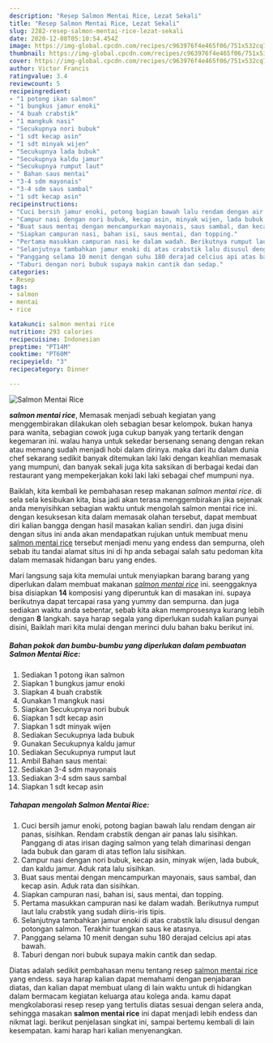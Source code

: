 ```yaml
---
description: "Resep Salmon Mentai Rice, Lezat Sekali"
title: "Resep Salmon Mentai Rice, Lezat Sekali"
slug: 2282-resep-salmon-mentai-rice-lezat-sekali
date: 2020-12-08T05:10:54.454Z
image: https://img-global.cpcdn.com/recipes/c963976f4e465f06/751x532cq70/salmon-mentai-rice-foto-resep-utama.jpg
thumbnail: https://img-global.cpcdn.com/recipes/c963976f4e465f06/751x532cq70/salmon-mentai-rice-foto-resep-utama.jpg
cover: https://img-global.cpcdn.com/recipes/c963976f4e465f06/751x532cq70/salmon-mentai-rice-foto-resep-utama.jpg
author: Victor Francis
ratingvalue: 3.4
reviewcount: 5
recipeingredient:
- "1 potong ikan salmon"
- "1 bungkus jamur enoki"
- "4 buah crabstik"
- "1 mangkuk nasi"
- "Secukupnya nori bubuk"
- "1 sdt kecap asin"
- "1 sdt minyak wijen"
- "Secukupnya lada bubuk"
- "Secukupnya kaldu jamur"
- "Secukupnya rumput laut"
- " Bahan saus mentai"
- "3-4 sdm mayonais"
- "3-4 sdm saus sambal"
- "1 sdt kecap asin"
recipeinstructions:
- "Cuci bersih jamur enoki, potong bagian bawah lalu rendam dengan air panas, sisihkan. Rendam crabstik dengan air panas lalu sisihkan. Panggang di atas irisan daging salmon yang telah dimarinasi dengan lada bubuk dan garam di atas teflon lalu sisihkan."
- "Campur nasi dengan nori bubuk, kecap asin, minyak wijen, lada bubuk, dan kaldu jamur. Aduk rata lalu sisihkan."
- "Buat saus mentai dengan mencampurkan mayonais, saus sambal, dan kecap asin. Aduk rata dan sisihkan."
- "Siapkan campuran nasi, bahan isi, saus mentai, dan topping."
- "Pertama masukkan campuran nasi ke dalam wadah. Berikutnya rumput laut lalu crabstik yang sudah diiris-iris tipis."
- "Selanjutnya tambahkan jamur enoki di atas crabstik lalu disusul dengan potongan salmon. Terakhir tuangkan saus ke atasnya."
- "Panggang selama 10 menit dengan suhu 180 derajad celcius api atas bawah."
- "Taburi dengan nori bubuk supaya makin cantik dan sedap."
categories:
- Resep
tags:
- salmon
- mentai
- rice

katakunci: salmon mentai rice 
nutrition: 293 calories
recipecuisine: Indonesian
preptime: "PT14M"
cooktime: "PT60M"
recipeyield: "3"
recipecategory: Dinner

---
```



![Salmon Mentai Rice](https://img-global.cpcdn.com/recipes/c963976f4e465f06/751x532cq70/salmon-mentai-rice-foto-resep-utama.jpg)

<b><i>salmon mentai rice</i></b>, Memasak menjadi sebuah kegiatan yang menggembirakan dilakukan oleh sebagian besar kelompok. bukan hanya para wanita, sebagian cowok juga cukup banyak yang tertarik dengan kegemaran ini. walau hanya untuk sekedar bersenang senang dengan rekan atau memang sudah menjadi hobi dalam dirinya. maka dari itu dalam dunia chef sekarang sedikit banyak ditemukan laki laki dengan keahlian memasak yang mumpuni, dan banyak sekali juga kita saksikan di berbagai kedai dan restaurant yang mempekerjakan koki laki laki sebagai chef mumpuni nya.

Baiklah, kita kembali ke pembahasan resep makanan <i>salmon mentai rice</i>. di sela sela kesibukan kita, bisa jadi akan terasa menggembirakan jika sejenak anda menyisihkan sebagian waktu untuk mengolah salmon mentai rice ini. dengan kesuksesan kita dalam memasak olahan tersebut, dapat membuat diri kalian bangga dengan hasil masakan kalian sendiri. dan juga disini dengan situs ini anda akan mendapatkan rujukan untuk membuat menu <u>salmon mentai rice</u> tersebut menjadi menu yang endess dan sempurna, oleh sebab itu tandai alamat situs ini di hp anda sebagai salah satu pedoman kita dalam memasak hidangan baru yang endes.




Mari langsung saja kita memulai untuk menyiapkan barang barang yang diperlukan dalam membuat makanan <u><i>salmon mentai rice</i></u> ini. seenggaknya bisa disiapkan <b>14</b> komposisi yang diperuntuk kan di masakan ini. supaya berikutnya dapat tercapai rasa yang yummy dan sempurna. dan juga sediakan waktu anda sebentar, sebab kita akan memprosesnya kurang lebih dengan <b>8</b> langkah. saya harap segala yang diperlukan sudah kalian punyai disini, Baiklah mari kita mulai dengan merinci dulu bahan baku berikut ini.

<!--inarticleads1-->

##### Bahan pokok dan bumbu-bumbu yang diperlukan dalam pembuatan Salmon Mentai Rice:

1. Sediakan 1 potong ikan salmon
1. Siapkan 1 bungkus jamur enoki
1. Siapkan 4 buah crabstik
1. Gunakan 1 mangkuk nasi
1. Siapkan Secukupnya nori bubuk
1. Siapkan 1 sdt kecap asin
1. Siapkan 1 sdt minyak wijen
1. Sediakan Secukupnya lada bubuk
1. Gunakan Secukupnya kaldu jamur
1. Sediakan Secukupnya rumput laut
1. Ambil  Bahan saus mentai:
1. Sediakan 3-4 sdm mayonais
1. Sediakan 3-4 sdm saus sambal
1. Siapkan 1 sdt kecap asin




<!--inarticleads2-->

##### Tahapan mengolah Salmon Mentai Rice:

1. Cuci bersih jamur enoki, potong bagian bawah lalu rendam dengan air panas, sisihkan. Rendam crabstik dengan air panas lalu sisihkan. Panggang di atas irisan daging salmon yang telah dimarinasi dengan lada bubuk dan garam di atas teflon lalu sisihkan.
1. Campur nasi dengan nori bubuk, kecap asin, minyak wijen, lada bubuk, dan kaldu jamur. Aduk rata lalu sisihkan.
1. Buat saus mentai dengan mencampurkan mayonais, saus sambal, dan kecap asin. Aduk rata dan sisihkan.
1. Siapkan campuran nasi, bahan isi, saus mentai, dan topping.
1. Pertama masukkan campuran nasi ke dalam wadah. Berikutnya rumput laut lalu crabstik yang sudah diiris-iris tipis.
1. Selanjutnya tambahkan jamur enoki di atas crabstik lalu disusul dengan potongan salmon. Terakhir tuangkan saus ke atasnya.
1. Panggang selama 10 menit dengan suhu 180 derajad celcius api atas bawah.
1. Taburi dengan nori bubuk supaya makin cantik dan sedap.




Diatas adalah sedikit pembahasan menu tentang resep <u>salmon mentai rice</u> yang endess. saya harap kalian dapat memahami dengan penjabaran diatas, dan kalian dapat membuat ulang di lain waktu untuk di hidangkan dalam bermacam kegiatan keluarga atau kolega anda. kamu dapat mengkolaborasi resep resep yang tertulis diatas sesuai dengan selera anda, sehingga masakan <b>salmon mentai rice</b> ini dapat menjadi lebih endess dan nikmat lagi. berikut penjelasan singkat ini, sampai bertemu kembali di lain kesempatan. kami harap hari kalian menyenangkan.

